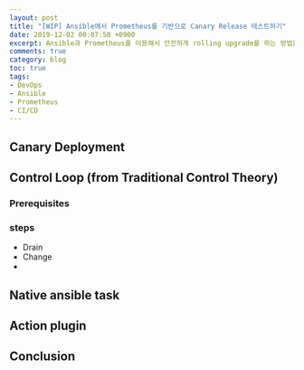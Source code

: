 ```yaml
---
layout: post
title: "[WIP] Ansible에서 Prometheus를 기반으로 Canary Release 테스트하기"
date: 2019-12-02 00:07:50 +0900
excerpt: Ansible과 Prometheus를 이용해서 안전하게 rolling upgrade를 하는 방법을 공유한다.
comments: true
category: blog
toc: true
tags:
- DevOps
- Ansible
- Prometheus
- CI/CD
---
```


## Canary Deployment

## Control Loop (from Traditional Control Theory)

### Prerequisites

### steps

- Drain
- Change
-

## Native ansible task

## Action plugin

## Conclusion
